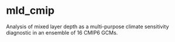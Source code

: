 # mld_cmip
Analysis of mixed layer depth as a multi-purpose climate sensitivity diagnostic in an ensemble of 16 CMIP6 GCMs.
